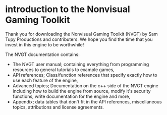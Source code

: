 #  introduction to the Nonvisual Gaming Toolkit
Thank you for downloading the Nonvisual Gaming Toolkit (NVGT) by Sam Tupy Productions and contributers. We hope you find the time that you invest in this engine to be worthwhile!

The NVGT documentation contains:
* The NVGT user manual; containing everything from programming resources to general tutorials to example games,
* API references; Class/function references that specify exactly how to use each feature of the engine,
* Advanced topics; Documentation on the c++ side of the NVGT engine including how to build the engine from source, modify it's security functions, write documentation for the engine and more,
* Appendix; data tables that don't fit in the API references, miscellaneous topics, attributions and license agreements.
